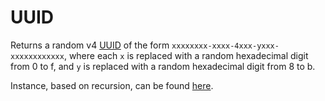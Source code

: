 UUID
====

Returns a random v4 [UUID](http://en.wikipedia.org/wiki/Universally_unique_identifier) of the form `xxxxxxxx-xxxx-4xxx-yxxx-xxxxxxxxxxxx`, where each `x` is replaced with a random hexadecimal digit from 0 to f, and `y` is replaced with a random hexadecimal digit from 8 to b.

Instance, based on recursion, can be found [here](https://gist.github.com/982883).